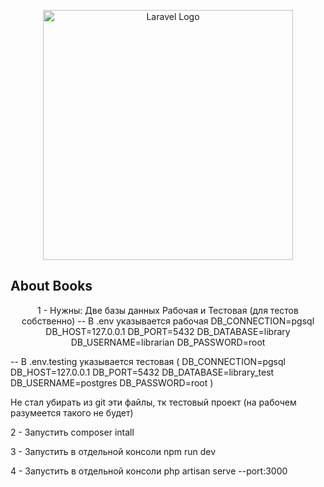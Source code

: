 <p align="center"><a href="https://laravel.com" target="_blank"><img src="https://raw.githubusercontent.com/laravel/art/master/logo-lockup/5%20SVG/2%20CMYK/1%20Full%20Color/laravel-logolockup-cmyk-red.svg" width="400" alt="Laravel Logo"></a></p>

## About Books
<p align="center">
1 - Нужны: 
Две базы данных Рабочая и Тестовая (для тестов собственно)
-- В .env указывается рабочая
DB_CONNECTION=pgsql
DB_HOST=127.0.0.1
DB_PORT=5432
DB_DATABASE=library
DB_USERNAME=librarian
DB_PASSWORD=root

-- В .env.testing указывается тестовая 
(
DB_CONNECTION=pgsql
DB_HOST=127.0.0.1
DB_PORT=5432
DB_DATABASE=library_test
DB_USERNAME=postgres
DB_PASSWORD=root
)

Не стал убирать из git эти файлы, тк тестовый проект (на рабочем разумеется такого не будет)

2 - Запустить composer intall

3 - Запустить в отдельной консоли npm run dev

4 - Запустить в отдельной консоли php artisan serve --port:3000
</p>

